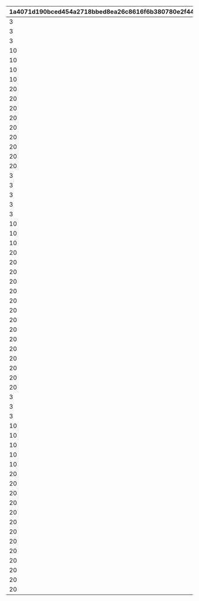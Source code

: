 |1a4071d190bced454a2718bbed8ea26c8616f6b380780e2f440fe1cf1de00a25|7a4fca7bb4df60d70768b3be215279cc2c59528c5660cc1511f7b315a4dc9d25|148901d2edb182aa6e622c71ae2b65656a9748b3661216e0133a85064decc108|9f63713f2489047883e66801cf66e0b99103be91acbe641ad0dcda880fbcd545|201b7aeeac72b3a4f4e4d3e871bb3faf79dc612445a7638d04016f3d225c420c|
| --- | --- | --- | --- | --- |
|3|1|1|10201|2|
|3|2|2|10202|2|
|3|3|3|10203|2|
|10|4|4|10301|2|
|10|5|5|10302|2|
|10|6|6|10303|2|
|10|7|7|10304|2|
|20|8|8|10401|2|
|20|9|9|10402|2|
|20|10|10|10403|2|
|20|11|11|10404|2|
|20|12|12|10405|2|
|20|13|13|10406|2|
|20|14|14|10407|2|
|20|15|15|10408|2|
|20|16|16|10409|2|
|3|1|17|10701|1|
|3|2|18|10601|1|
|3|3|19|10602|1|
|3|4|20|10603|1|
|3|5|21|10604|1|
|10|6|22|11301|1|
|10|7|23|11302|1|
|10|8|24|11303|1|
|20|9|25|11401|1|
|20|10|26|11402|1|
|20|11|27|11403|1|
|20|12|28|11601|1|
|20|13|29|11602|1|
|20|14|30|11603|1|
|20|15|31|11604|1|
|20|16|32|11605|1|
|20|17|33|11606|1|
|20|18|34|11101|1|
|20|19|35|11102|1|
|20|20|36|11103|1|
|20|21|37|11701|1|
|20|22|38|11702|1|
|20|23|39|11703|1|
|3|1|40|10501|3|
|3|2|41|10502|3|
|3|3|42|10503|3|
|10|4|43|11201|3|
|10|5|44|10801|3|
|10|6|45|10802|3|
|10|7|46|10803|3|
|10|8|47|10804|3|
|20|9|48|10901|3|
|20|10|49|10902|3|
|20|11|50|10903|3|
|20|12|51|10904|3|
|20|13|52|11001|3|
|20|14|53|11002|3|
|20|15|54|11003|3|
|20|16|55|11501|3|
|20|17|56|11502|3|
|20|18|57|11503|3|
|20|19|58|11504|3|
|20|20|59|11505|3|
|20|21|60|11506|3|